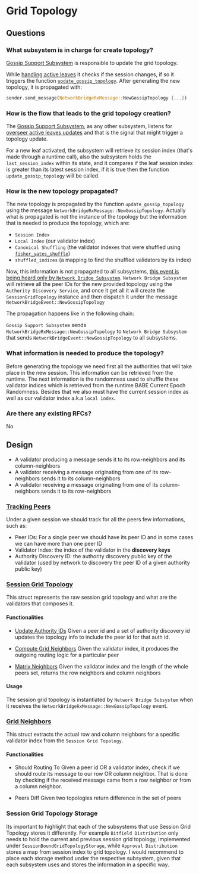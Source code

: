 # Grid Topology

## Questions

### What subsystem is in charge for create topology? 

[Gossip Support Subsystem](https://github.com/paritytech/polkadot-sdk/blob/master/polkadot/node/network/gossip-support/src/lib.rs) is responsible to update the grid topology.

While [handling active leaves](https://github.com/paritytech/polkadot-sdk/blob/4059282fc7b6ec965cc22a9a0df5920a4f3a4101/polkadot/node/network/gossip-support/src/lib.rs#L210) it checks if the session changes, if so it triggers the function [`update_gossip_topology`](https://github.com/paritytech/polkadot-sdk/blob/4059282fc7b6ec965cc22a9a0df5920a4f3a4101/polkadot/node/network/gossip-support/src/lib.rs#L674). After generating the new topology, it is propagated with:

```rs
sender.send_message(NetworkBridgeRxMessage::NewGossipTopology {...})
```

### How is the flow that leads to the grid topology creation?

The [Gossip Support Subsystem](https://github.com/paritytech/polkadot-sdk/blob/master/polkadot/node/network/gossip-support/src/lib.rs), as any other subsystem, listens for [overseer active leaves updates](https://github.com/paritytech/polkadot-sdk/blob/4059282fc7b6ec965cc22a9a0df5920a4f3a4101/polkadot/node/network/gossip-support/src/lib.rs#L191) and that is the signal that might trigger a topology update.

For a new leaf activated, the subsystem will retrieve its session index (that's made through a runtime call), also the subsystem holds the `last_session_index` within its state, and it compares if the leaf session index is greater than its latest session index, if it is true then the function `update_gossip_topology` will be called.


### How is the new topology propagated?

The new topology is propagated by the function `update_gossip_topology` using the message `NetworkBridgeRxMessage::NewGossipTopology`. Actually what is propagated is not the instance of the topology but the information that is needed to produce the topology, which are:
- `Session Index`
- `Local Index` (our validator index)
- `Canonical Shuffling` (the validator indexes that were shuffled using [`fisher_yates_shuffle`](https://github.com/paritytech/polkadot-sdk/blob/4059282fc7b6ec965cc22a9a0df5920a4f3a4101/polkadot/node/network/gossip-support/src/lib.rs#L734))
- `shuffled_indices` (a mapping to find the shuffled validators by its index)

Now, this information is not propagated to all subsystems, [this event is being heard only by `Network Bridge Subsystem`](https://github.com/paritytech/polkadot-sdk/blob/cdf107de700388a52a17b2fb852c98420c78278e/polkadot/node/network/bridge/src/rx/mod.rs#L759). `Network Bridge Subsystem` will retrieve all the peer IDs for the new provided topology using the `Authority Discovery Service`, and once it get all it will create the `SessionGridTopology` instance and then dispatch it under the message `NetworkBridgeEvent::NewGossipTopology`

The propagation happens like in the following chain:

`Gossip Support Subsystem` sends `NetworkBridgeRxMessage::NewGossipTopology` to `Network Bridge Subsystem` that sends `NetworkBridgeEvent::NewGossipTopology` to all subsystems.

### What information is needed to produce the topology?

Before generating the topology we need first all the authorities that will take place in the new session. This information can be retrieved from the runtime. The next information is the randomness used to shuffle these validator indices which is retrieved from the runtime BABE Current Epoch Randomness. Besides that we also must have the current session index as well as our validator index a.k.a `local index`.

### Are there any existing RFCs?

No

## Design


* A validator producing a message sends it to its row-neighbors and its column-neighbors
* A validator receiving a message originating from one of its row-neighbors sends it to its column-neighbors
* A validator receiving a message originating from one of its column-neighbors sends it to its row-neighbors

### [Tracking Peers](https://github.com/paritytech/polkadot-sdk/blob/586ab7f65ed64e46088466f3a90d0ac79513a6b4/polkadot/node/network/protocol/src/grid_topology.rs#L56)

Under a given session we should track for all the peers few informations, such as:
- Peer IDs: For a single peer we should have its peer ID and in some cases we can have more than one peer ID
- Validator Index: the index of the validator in the **discovery keys**
- Authority Discovery ID: the authority discovery public key of the validator (used by network to discovery the peer ID of a given authority public key)

### [Session Grid Topology](https://github.com/paritytech/polkadot-sdk/blob/586ab7f65ed64e46088466f3a90d0ac79513a6b4/polkadot/node/network/protocol/src/grid_topology.rs#L69)

This struct represents the raw session grid topology and what are the validators that composes it.

#### Functionalities

- [Update Authority IDs](https://github.com/paritytech/polkadot-sdk/blob/645878a27115db52e5d63115699b4bbb89034067/polkadot/node/network/protocol/src/grid_topology.rs#L93)
    Given a peer id and a set of authority discovery id updates the topology info to include the peer id for that auth id.

- [Compute Grid Neighbors](https://github.com/paritytech/polkadot-sdk/blob/645878a27115db52e5d63115699b4bbb89034067/polkadot/node/network/protocol/src/grid_topology.rs#L115)
    Given the validator index, it produces the outgoing routing logic for a particular peer

- [Matrix Neighbors](https://github.com/paritytech/polkadot-sdk/blob/645878a27115db52e5d63115699b4bbb89034067/polkadot/node/network/protocol/src/grid_topology.rs#L155)
    Given the validator index and the length of the whole peers set, returns the row neighbors and column neighbors

#### Usage

The session grid topology is instantiated by `Network Bridge Subsystem` when it receives the `NetworkBridgeRxMessage::NewGossipTopology` event.

### [Grid Neighbors](https://github.com/paritytech/polkadot-sdk/blob/645878a27115db52e5d63115699b4bbb89034067/polkadot/node/network/protocol/src/grid_topology.rs#L186)

This struct extracts the actual row and column neighbors for a specific validator index from the `Session Grid Topology`.

#### Functionalities

- Should Routing To
    Given a peer id OR a validator index, check if we should route its message to our row OR column neighbor. That is done by checking if the received message came from a row neighbor or from a column neighbor.

- Peers Diff
    Given two topologies return difference in the set of peers




### Session Grid Topology Storage

Its important to highlight that each of the subsystems that use Session Grid Topology stores it differently. For example `Bitfield Distribution` only needs to hold the current and previous session grid topology, implemented under `SessionBoundGridTopologyStorage`, while `Approval Distribution` stores a map from session index to grid topology. I would recommend to place each storage method under the respective subsystem, given that each subsystem uses and stores the information in a specific way.
